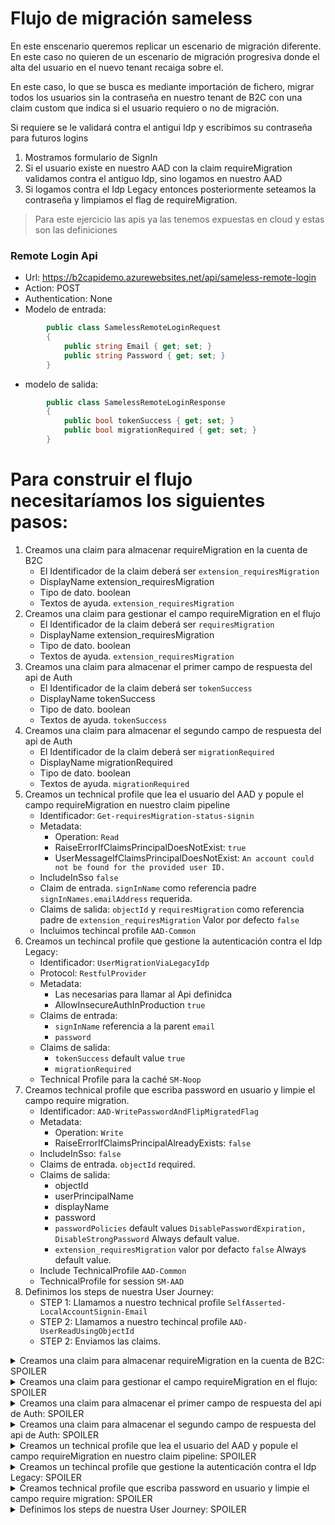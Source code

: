 # Flujo de migración sameless

En este enscenario queremos replicar un escenario de migración diferente.
En este caso no quieren de un escenario de migración progresiva donde el alta del usuario en el nuevo tenant recaiga sobre el.

En este caso, lo que se busca es mediante importación de fichero, migrar todos los usuarios sin la contraseña en nuestro tenant de B2C con una claim custom que indica si el usuario requiero o no de migración.

Si requiere se le validará contra el antigui Idp y escribimos su contraseña para futuros logins

1. Mostramos formulario de SignIn
2. Si el usuario existe en nuestro AAD con la claim requireMigration validamos contra el antiguo Idp, sino logamos en nuestro AAD
3. Si logamos contra el Idp Legacy entonces posteriormente seteamos la contraseña y limpiamos el flag de requireMigration.


> Para este ejercicio las apis ya las tenemos expuestas en cloud y estas son las definiciones

### Remote Login Api

- Url: https://b2capidemo.azurewebsites.net/api/sameless-remote-login
- Action: POST
- Authentication: None
- Modelo de entrada: 

```c#
        public class SamelessRemoteLoginRequest
        {
            public string Email { get; set; }
            public string Password { get; set; }
        }
```

- modelo de salida:

```c#
        public class SamelessRemoteLoginResponse
        {
            public bool tokenSuccess { get; set; }
            public bool migrationRequired { get; set; }
        }
```


# Para construir el flujo necesitaríamos los siguientes pasos:

1. Creamos una claim para almacenar requireMigration en la cuenta de B2C
    - El Identificador de la claim deberá ser `extension_requiresMigration`
    - DisplayName extension_requiresMigration
    - Tipo de dato. boolean
    - Textos de ayuda. `extension_requiresMigration`
2. Creamos una claim para gestionar el campo requireMigration en el flujo
    - El Identificador de la claim deberá ser `requiresMigration`
    - DisplayName extension_requiresMigration
    - Tipo de dato. boolean
    - Textos de ayuda. `extension_requiresMigration`
3. Creamos una claim para almacenar el primer campo de respuesta del api de Auth
    - El Identificador de la claim deberá ser `tokenSuccess`
    - DisplayName tokenSuccess
    - Tipo de dato. boolean
    - Textos de ayuda. `tokenSuccess`
4. Creamos una claim para almacenar el segundo campo de respuesta del api de Auth
    - El Identificador de la claim deberá ser `migrationRequired`
    - DisplayName migrationRequired
    - Tipo de dato. boolean
    - Textos de ayuda. `migrationRequired`
5. Creamos un technical profile que lea el usuario del AAD y popule el campo requireMigration en nuestro claim pipeline
    - Identificador: `Get-requiresMigration-status-signin`
    - Metadata:
        + Operation: `Read`
        + RaiseErrorIfClaimsPrincipalDoesNotExist: `true`
        + UserMessageIfClaimsPrincipalDoesNotExist: `An account could not be found for the provided user ID.`
    - IncludeInSso `false`
    - Claim de entrada. `signInName` como referencia padre `signInNames.emailAddress` requerida.
    - Claims de salida: `objectId` y `requiresMigration` como referencia padre de `extension_requiresMigration` Valor por defecto `false`
    - Incluimos techincal profile `AAD-Common`
6. Creamos un techincal profile que gestione la autenticación contra el Idp Legacy:
    - Identificador: `UserMigrationViaLegacyIdp`
    - Protocol: `RestfulProvider`
    - Metadata:
        + Las necesarias para llamar al Api definidca
        + AllowInsecureAuthInProduction `true`
    - Claims de entrada:
        + `signInName` referencia a la parent `email`
        + `password`
    - Claims de salida: 
        + `tokenSuccess` default value `true`
        + `migrationRequired`
    - Technical Profile para la caché `SM-Noop`
7. Creamos technical profile que escriba password en usuario y limpie el campo require migration.
    - Identificador: `AAD-WritePasswordAndFlipMigratedFlag`
    - Metadata:
        + Operation: `Write`
        + RaiseErrorIfClaimsPrincipalAlreadyExists: `false`
    - IncludeInSso: `false`
    - Claims de entrada. `objectId` required.
    - Claims de salida:
        + objectId
        + userPrincipalName
        + displayName
        + password
        + `passwordPolicies` default values `DisablePasswordExpiration, DisableStrongPassword` Always default value.
        + `extension_requiresMigration` valor por defacto `false` Always default value.
    - Include TechnicalProfile `AAD-Common`
    - TechnicalProfile for session `SM-AAD`
8. Definimos los steps de nuestra User Journey:
    - STEP 1: Llamamos a nuestro technical profile `SelfAsserted-LocalAccountSignin-Email`
    - STEP 2: Llamamos a nuestro techincal profile `AAD-UserReadUsingObjectId`
    - STEP 2: Enviamos las claims.


<details>
   <summary>Creamos una claim para almacenar requireMigration en la cuenta de B2C: SPOILER</summary>
   <div class="description">

```xml
		<ClaimType Id="extension_requiresMigration">
			<DisplayName>extension_requiresMigration</DisplayName>
			<DataType>boolean</DataType>
			<AdminHelpText>extension_requiresMigration</AdminHelpText>
			<UserHelpText>extension_requiresMigration</UserHelpText>
		</ClaimType>
```
   </div>
</details>

<details>
   <summary>Creamos una claim para gestionar el campo requireMigration en el flujo: SPOILER</summary>
   <div class="description">

```xml
		<ClaimType Id="requiresMigration">
			<DisplayName>extension_requiresMigration</DisplayName>
			<DataType>boolean</DataType>
			<AdminHelpText>extension_requiresMigration</AdminHelpText>
			<UserHelpText>extension_requiresMigration</UserHelpText>
		</ClaimType>
```
   </div>
</details>

<details>
   <summary>Creamos una claim para almacenar el primer campo de respuesta del api de Auth: SPOILER</summary>
   <div class="description">

```xml
		<ClaimType Id="tokenSuccess">
			<DisplayName>tokenSuccess</DisplayName>
			<DataType>boolean</DataType>
			<AdminHelpText>tokenSuccess</AdminHelpText>
			<UserHelpText>tokenSuccess</UserHelpText>
		</ClaimType>
```
   </div>
</details>

<details>
   <summary>Creamos una claim para almacenar el segundo campo de respuesta del api de Auth: SPOILER</summary>
   <div class="description">

```xml
		<ClaimType Id="migrationRequired">
			<DisplayName>migrationRequired</DisplayName>
			<DataType>boolean</DataType>
			<AdminHelpText>migrationRequired</AdminHelpText>
			<UserHelpText>migrationRequired</UserHelpText>
		</ClaimType>
```
   </div>
</details>

<details>
   <summary>Creamos un technical profile que lea el usuario del AAD y popule el campo requireMigration en nuestro claim pipeline: SPOILER</summary>
   <div class="description">

```xml
			<TechnicalProfile Id="Get-requiresMigration-status-signin">
				<Metadata>
					<Item Key="Operation">Read</Item>
					<Item Key="RaiseErrorIfClaimsPrincipalDoesNotExist">true</Item>
					<Item Key="UserMessageIfClaimsPrincipalDoesNotExist">An account could not be found for the provided user ID.</Item>
				</Metadata>
				<IncludeInSso>false</IncludeInSso>
				<InputClaims>
					<InputClaim ClaimTypeReferenceId="signInName" PartnerClaimType="signInNames.emailAddress" Required="true" />
				</InputClaims>
				<OutputClaims>
					<OutputClaim ClaimTypeReferenceId="objectId" />
					<!-- Set a default value (false) in the case the account does not have this attribute defined -->
					<OutputClaim ClaimTypeReferenceId="requiresMigration" PartnerClaimType="extension_requiresMigration" DefaultValue="false" />
				</OutputClaims>
				<IncludeTechnicalProfile ReferenceId="AAD-Common" />
			</TechnicalProfile>
```
   </div>
</details>

<details>
   <summary>Creamos un techincal profile que gestione la autenticación contra el Idp Legacy: SPOILER</summary>
   <div class="description">

```xml
		<TechnicalProfile Id="UserMigrationViaLegacyIdp">
				<DisplayName>REST API call to communicate with Legacy IdP</DisplayName>
				<Protocol Name="Proprietary" Handler="Web.TPEngine.Providers.RestfulProvider, Web.TPEngine, Version=1.0.0.0, Culture=neutral, PublicKeyToken=null" />
				<Metadata>
					<Item Key="ServiceUrl">https://b2capidemo.azurewebsites.net/api/sameless-remote-login</Item>
					<Item Key="AuthenticationType">None</Item>
					<Item Key="SendClaimsIn">Body</Item>
					<Item Key="AllowInsecureAuthInProduction">True</Item>
				</Metadata>
				<InputClaims>
					<InputClaim ClaimTypeReferenceId="signInName" PartnerClaimType="email" />
					<InputClaim ClaimTypeReferenceId="password" />
				</InputClaims>
				<OutputClaims>
					<OutputClaim ClaimTypeReferenceId="tokenSuccess" DefaultValue="false"/>
					<OutputClaim ClaimTypeReferenceId="migrationRequired"/>
				</OutputClaims>
				<UseTechnicalProfileForSessionManagement ReferenceId="SM-Noop" />
			</TechnicalProfile>
```
   </div>
</details>

<details>
   <summary>Creamos technical profile que escriba password en usuario y limpie el campo require migration: SPOILER</summary>
   <div class="description">

```xml
			<TechnicalProfile Id="AAD-WritePasswordAndFlipMigratedFlag">
				<Metadata>
					<Item Key="Operation">Write</Item>
					<Item Key="RaiseErrorIfClaimsPrincipalAlreadyExists">false</Item>
				</Metadata>
				<IncludeInSso>false</IncludeInSso>
				<InputClaims>
					<InputClaim ClaimTypeReferenceId="objectId" Required="true" />
				</InputClaims>
				<PersistedClaims>
					<PersistedClaim ClaimTypeReferenceId="objectId" />
					<PersistedClaim ClaimTypeReferenceId="userPrincipalName" />
					<PersistedClaim ClaimTypeReferenceId="displayName" />
					<PersistedClaim ClaimTypeReferenceId="password" PartnerClaimType="password"/>
					<PersistedClaim ClaimTypeReferenceId="passwordPolicies" DefaultValue="DisablePasswordExpiration, DisableStrongPassword" AlwaysUseDefaultValue="true"/>
					<PersistedClaim ClaimTypeReferenceId="extension_requiresMigration" DefaultValue="false" AlwaysUseDefaultValue="true"/>
				</PersistedClaims>
				<IncludeTechnicalProfile ReferenceId="AAD-Common" />
				<UseTechnicalProfileForSessionManagement ReferenceId="SM-AAD" />
			</TechnicalProfile>
```
   </div>
</details>

<details>
   <summary>Definimos los steps de nuestra User Journey: SPOILER</summary>
   <div class="description">

```xml
		<OrchestrationStep Order="1" Type="CombinedSignInAndSignUp" ContentDefinitionReferenceId="api.signuporsignin">
		<ClaimsProviderSelections>
			<ClaimsProviderSelection ValidationClaimsExchangeId="LocalAccountSigninEmailExchange" />
		</ClaimsProviderSelections>
		<ClaimsExchanges>
			<ClaimsExchange Id="LocalAccountSigninEmailExchange" TechnicalProfileReferenceId="SelfAsserted-LocalAccountSignin-Email" />
		</ClaimsExchanges>
		</OrchestrationStep>
		<!-- This step reads any user attributes that we may not have received when authenticating using ESTS so they can be sent 
		in the token. -->
		<OrchestrationStep Order="2" Type="ClaimsExchange">
		<ClaimsExchanges>
			<ClaimsExchange Id="AADUserReadWithObjectId" TechnicalProfileReferenceId="AAD-UserReadUsingObjectId" />
		</ClaimsExchanges>
		</OrchestrationStep>

		<OrchestrationStep Order="3" Type="SendClaims" CpimIssuerTechnicalProfileReferenceId="JwtIssuer" />
```
   </div>
</details>